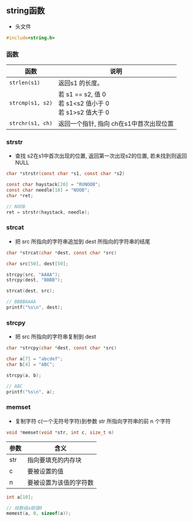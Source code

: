 <!--
 * @Description: 
 * @Version: 1.0
 * @Author: DaLao
 * @Email: dalao_li@163.com
 * @Date: 2021-11-27 20:45:27
 * @LastEditors: dalao
 * @LastEditTime: 2022-04-19 22:38:14
-->

## string函数


- 头文件

```c
#include<string.h>
```



### 函数


| 函数             | 说明                                                        |
| ---------------- | ----------------------------------------------------------- |
| `strlen(s1)`     | 返回s1 的长度。                                             |
| `strcmp(s1, s2)` | 若 s1 == s2, 值 0<br>若 s1<s2 值小于 0<br>若 s1>s2 值大于 0 |
| `strchr(s1, ch)` | 返回一个指针, 指向 ch在s1中首次出现位置                     |



### strstr


- 查找 s2在s1中首次出现的位置, 返回第一次出现s2的位置, 若未找到则返回NULL

```c
char *strstr(const char *s1, const char *s2)
```

```c
const char haystack[20] = "RUNOOB";
const char needle[10] = "NOOB";
char *ret;

// NOOB
ret = strstr(haystack, needle);
```



### strcat


- 把 src 所指向的字符串追加到 dest 所指向的字符串的结尾

```c
char *strcat(char *dest, const char *src)
```

```c
char src[50], dest[50];

strcpy(src, "AAAA");
strcpy(dest, "BBBB");

strcat(dest, src);

// BBBBAAAA
printf("%s\n", dest);
```



### strcpy


- 把 src 所指向的字符串复制到 dest

```c
char *strcpy(char *dest, const char *src)
```

```c
char a[7] = "abcdef";
char b[4] = "ABC";

strcpy(a, b);

// ABC
printf("%s\n", a);
```



### memset


- 复制字符 c(一个无符号字符)到参数 str 所指向字符串的前 n 个字符

```c
void *memset(void *str, int c, size_t n)
```
| 参数 | 含义                   |
| ---- | ---------------------- |
| str  | 指向要填充的内存块     |
| c    | 要被设置的值           |
| n    | 要被设置为该值的字符数 |

```c
int a[10];

// 给数组a赋值0
memest(a, 0, sizeof(a));
```